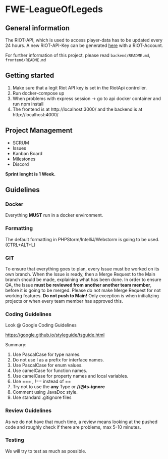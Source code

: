 # FWE-LeagueOfLegeds

## General information

The RIOT-API, which is used to access player-data has to be updated every 24 hours. A new RIOT-API-Key can be generated  <a href="https://developer.riotgames.com/">here</a> with a RIOT-Account. 

For further information of this project, please read ```backend/README.md```, ```frontend/README.md```

## Getting started

1. Make sure that a legit Riot API key is set in the RiotApi controller.
2. Run docker-compose up
3. When problems with express session -> go to api docker container and run npm install
4. The frontend is at http://localhost:3000/ and the backend is at http://localhost:4000/



## Project Management

- SCRUM
- Issues
- Kanban Board
- Milestones
- Discord

**Sprint lenght is 1 Week.**

## Guidelines 

### Docker

Everything **MUST** run in a docker environment.

### Formatting

The default formatting in PHPStorm/IntelliJ/Webstorm is going to be used. (CTRL+ALT+L)

### GIT

To ensure that everything goes to plan, every Issue must be worked on its own branch.
When the Issue is ready, then a Merge Request to the Main branch should be made, explaining what has been done.
In order to ensure QA, the Issue **must be reviewed from another another team member**, before it is going to be merged.
Please do not make Merge Request for not working features.
**Do not push to Main!** Only exception is when initializing projects or when every team member has approved this.

### Coding Guidelines

Look @ Google Coding Guidelines

https://google.github.io/styleguide/tsguide.html


Summary: 

1. Use PascalCase for type names.
2. Do not use I as a prefix for interface names.
3. Use PascalCase for enum values.
4. Use camelCase for function names.
5. Use camelCase for property names and local variables.
6. Use === , !== instead of ==
7. Try not to use the **any** Type or **//@ts-ignore**
8. Comment using JavaDoc style. 
9. Use standard .gitignore files

### Review Guidelines

As we do not have that much time, a review means looking at the pushed code and roughly check if there are problems, max 5-10 minutes.

### Testing

We will try to test as much as possible. 


